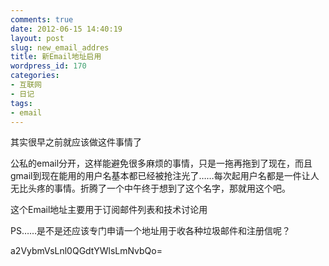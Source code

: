 ```yaml
---
comments: true
date: 2012-06-15 14:40:19
layout: post
slug: new_email_addres
title: 新Email地址启用
wordpress_id: 170
categories:
- 互联网
- 日记
tags:
- email
---
```


其实很早之前就应该做这件事情了

公私的email分开，这样能避免很多麻烦的事情，只是一拖再拖到了现在，而且gmail到现在能用的用户名基本都已经被抢注光了……每次起用户名都是一件让人无比头疼的事情。折腾了一个中午终于想到了这个名字，那就用这个吧。

这个Email地址主要用于订阅邮件列表和技术讨论用

PS……是不是还应该专门申请一个地址用于收各种垃圾邮件和注册信呢？


a2VybmVsLnl0QGdtYWlsLmNvbQo=
